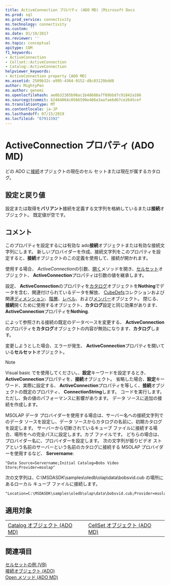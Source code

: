 ```yaml
---
title: ActiveConnection プロパティ (ADO MD) |Microsoft Docs
ms.prod: sql
ms.prod_service: connectivity
ms.technology: connectivity
ms.custom: ''
ms.date: 01/19/2017
ms.reviewer: ''
ms.topic: conceptual
apitype: COM
f1_keywords:
- ActiveConnection
- Cellset::ActiveConnection
- Catalog::ActiveConnection
helpviewer_keywords:
- ActiveConnection property [ADO MD]
ms.assetid: 2509b32c-a995-4364-9152-d8c83129bdd8
author: MightyPen
ms.author: genemi
ms.openlocfilehash: ae0b32385b98ac1b48688a7f89bbd7c91842a106
ms.sourcegitcommit: b2464064c0566590e486a3aafae6d67ce2645cef
ms.translationtype: MT
ms.contentlocale: ja-JP
ms.lasthandoff: 07/15/2019
ms.locfileid: "67911592"
---
```

# <a name="activeconnection-property-ado-md"></a>ActiveConnection プロパティ (ADO MD)
どの ADO に[接続](../../../ado/reference/ado-api/connection-object-ado.md)オブジェクトの現在のセル セットまたは現在が属するカタログ。  
  
## <a name="settings-and-return-values"></a>設定と戻り値  
 設定または取得を**バリアント**接続を定義する文字列を格納しているまたは**接続**オブジェクト。 既定値が空です。  
  
## <a name="remarks"></a>コメント  
 このプロパティを設定するには有効な ado**接続**オブジェクトまたは有効な接続文字列にします。 新しいプロバイダーを作成、接続文字列をこのプロパティを設定すると、**接続**オブジェクトのこの定義を使用して、接続が開かれます。  
  
 使用する場合、 *ActiveConnection*の引数、[開く](../../../ado/reference/ado-md-api/open-method-ado-md.md)メソッドを開き、[セルセット](../../../ado/reference/ado-md-api/cellset-object-ado-md.md)オブジェクト、 **ActiveConnection**プロパティは引数の値を継承します。  
  
 設定、 **ActiveConnection**のプロパティを[カタログ](../../../ado/reference/ado-md-api/catalog-object-ado-md.md)オブジェクトを**Nothing**でデータを含む、関連付けられているデータを解放、 [CubeDefs](../../../ado/reference/ado-md-api/cubedefs-collection-ado-md.md)コレクションおよび関連[ディメンション](../../../ado/reference/ado-md-api/dimension-object-ado-md.md)、[階層](../../../ado/reference/ado-md-api/hierarchy-object-ado-md.md)、[レベル](../../../ado/reference/ado-md-api/level-object-ado-md.md)、および[メンバー](../../../ado/reference/ado-md-api/member-object-ado-md.md)オブジェクト。 閉じる、**接続**開くために使用するオブジェクト、**カタログ**設定と同じ効果があります、 **ActiveConnection**プロパティを**Nothing**.  
  
 によって参照される接続の既定のデータベースを変更する、 **ActiveConnection**のプロパティを**カタログ**オブジェクトの内容が無効になります、**カタログ**します。  
  
 変更しようとした場合、エラーが発生、 **ActiveConnection**プロパティを開いている**セルセット**オブジェクト。  
  
> [!NOTE]
>  Visual basic でを使用してください。、**設定**キーワードを設定するとき、 **ActiveConnection**プロパティを、**接続**オブジェクト。 省略した場合、**設定**キーワード、実際に設定する、 **ActiveConnection**プロパティを等しく、**接続**オブジェクトの既定のプロパティ、 **ConnectionString**します。 コードを実行します。ただし、負の値のパフォーマンスに影響があります。 データ ソースに追加の接続を作成します。  
  
 MSOLAP データ プロバイダーを使用する場合は、サーバー名への接続文字列でのデータ ソースを設定し、データ ソースからカタログの名前に、初期カタログを設定します。 サーバーから切断されているキューブ ファイルに接続する場合、場所をへの完全パスに設定します。カブ ファイルです。 どちらの場合は、プロバイダー名に、プロバイダーを設定します。 次の文字列が振りビデオ ストアという名前のサーバーという名前のカタログに接続する MSOLAP プロバイダーを使用するなど、 **Servername**:  
  
```  
"Data Source=Servername;Initial Catalog=Bobs Video Store;Provider=msolap"  
```  
  
 次の文字列は、C:\MSDASDK\samples\oledb\olap\data\bobsvid.cub の場所にあるローカル キューブ ファイルに接続します。  
  
```  
"Location=C:\MSDASDK\samples\oledb\olap\data\bobsvid.cub;Provider=msolap"  
```  
  
## <a name="applies-to"></a>適用対象  
  
|||  
|-|-|  
|[Catalog オブジェクト (ADO MD)](../../../ado/reference/ado-md-api/catalog-object-ado-md.md)|[CellSet オブジェクト (ADO MD)](../../../ado/reference/ado-md-api/cellset-object-ado-md.md)|  
  
## <a name="see-also"></a>関連項目  
 [セルセットの例 (VB)](../../../ado/reference/ado-md-api/cellset-example-vb.md)   
 [接続オブジェクト (ADO)](../../../ado/reference/ado-api/connection-object-ado.md)   
 [Open メソッド (ADO MD)](../../../ado/reference/ado-md-api/open-method-ado-md.md)
